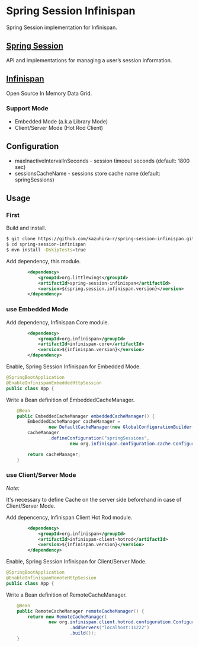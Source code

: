 # Spring Session Infinispan
Spring Session implementation for Infinispan.

## [Spring Session](http://projects.spring.io/spring-session/)
API and implementations for managing a user’s session information.

## [Infinispan](http://infinispan.org/)
Open Source In Memory Data Grid.

### Support Mode
* Embedded Mode (a.k.a Library Mode)
* Client/Server Mode (Hot Rod Client)

## Configuration
* maxInactiveIntervalInSeconds - session timeout seconds (default: 1800 sec)
* sessionsCacheName - sessions store cache name (default: springSessions)

## Usage
### First
Build and install.
```sh
$ git clone https://github.com/kazuhira-r/spring-session-infinispan.git
$ cd spring-session-infinispan
$ mvn install -DskipTests=true
```

Add dependency, this module.
```xml
        <dependency>
            <groupId>org.littlewings</groupId>
            <artifactId>spring-session-infinispan</artifactId>
            <version>${spring.session.infinispan.version}</version>
        </dependency>
```

### use Embedded Mode
Add dependency, Infinispan Core module.
```xml
        <dependency>
            <groupId>org.infinispan</groupId>
            <artifactId>infinispan-core</artifactId>
            <version>${infinispan.version}</version>
        </dependency>
```

Enable, Spring Session Infinispan for Embedded Mode.
```java
@SpringBootApplication
@EnableInfinispanEmbeddedHttpSession
public class App {
```

Write a Bean definition of EmbeddedCacheManager.
```java
    @Bean
    public EmbeddedCacheManager embeddedCacheManager() {
        EmbeddedCacheManager cacheManager =
                new DefaultCacheManager(new GlobalConfigurationBuilder().transport().defaultTransport().build());
        cacheManager
                .defineConfiguration("springSessions",
                        new org.infinispan.configuration.cache.ConfigurationBuilder().clustering().cacheMode(CacheMode.DIST_SYNC).build());

        return cacheManager;
    }
```

### use Client/Server Mode
*Note:*

It's necessary to define Cache on the server side beforehand in case of Client/Server Mode.

Add depencency, Infinispan Client Hot Rod module.
```xml
        <dependency>
            <groupId>org.infinispan</groupId>
            <artifactId>infinispan-client-hotrod</artifactId>
            <version>${infinispan.version}</version>
        </dependency>
```

Enable, Spring Session Infinispan for Client/Server Mode.
```java
@SpringBootApplication
@EnableInfinispanRemoteHttpSession
public class App {
```

Write a Bean definition of RemoteCacheManager.
```java
    @Bean
    public RemoteCacheManager remoteCacheManager() {
        return new RemoteCacheManager(
                new org.infinispan.client.hotrod.configuration.ConfigurationBuilder()
                        .addServers("localhost:11222")
                        .build());
    }
```
